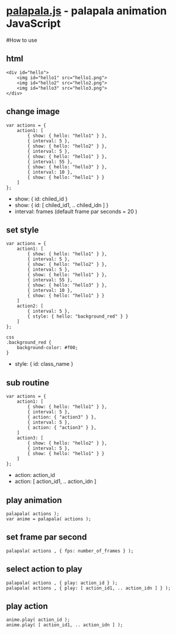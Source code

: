[palapala.js](http://palapala.jp/) - palapala animation JavaScript
==================================================

#How to use

## html
    <div id="hello">
        <img id="hello1" src="hello1.png">
        <img id="hello2" src="hello2.png">
        <img id="hello3" src="hello3.png">
    </div>

## change image
    var actions = {
        action1: [
            { show: { hello: "hello1" } },
            { interval: 5 },
            { show: { hello: "hello2" } },
            { interval: 5 },
            { show: { hello: "hello1" } },
            { interval: 55 },
            { show: { hello: "hello3" } },
            { interval: 10 },
            { show: { hello: "hello1" } }
        ]
    };

* show: { id: chiled_id }
* show: { id: [ chiled_id1, .. chiled_idn ] }
* interval: frames (default frame par seconds = 20 )

## set style
    var actions = {
        action1: [
            { show: { hello: "hello1" } },
            { interval: 5 },
            { show: { hello: "hello2" } },
            { interval: 5 },
            { show: { hello: "hello1" } },
            { interval: 55 },
            { show: { hello: "hello3" } },
            { interval: 10 },
            { show: { hello: "hello1" } }
        ]
        action2: [
            { interval: 5 },
            { style: { hello: "background_red" } }
        ]
    };
    
    css
    .background_red {
        background-color: #f00;
    }

* style: { id: class_name }


## sub routine
    var actions = {
        action1: [
            { show: { hello: "hello1" } },
            { interval: 5 },
            { action: { "action3" } },
            { interval: 5 },
            { action: { "action3" } },
        ]
        action3: [
            { show: { hello: "hello2" } },
            { interval: 5 },
            { show: { hello: "hello1" } }
        ]
    };

* action: action_id
* action: [ action_id1, .. action_idn ]


## play animation
    palapala( actions );
    var anime = palapala( actions );

## set frame par second
    palapala( actions , { fps: number_of_frames } );

## select action to play
    palapala( actions , { play: action_id } );
    palapala( actions , { play: [ action_id1, .. action_idn ] } );

## play action
    anime.play( action_id );
    anime.play( [ action_id1, .. action_idn ] );

